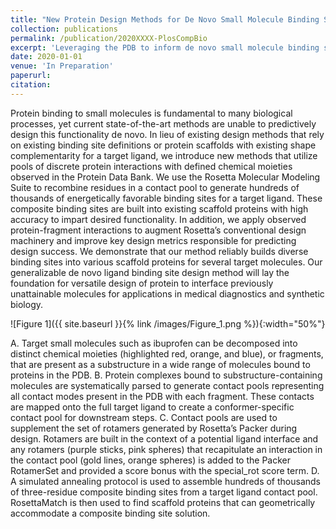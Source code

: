 ```yaml
---
title: "New Protein Design Methods for De Novo Small Molecule Binding Sites"
collection: publications
permalink: /publication/2020XXXX-PlosCompBio
excerpt: 'Leveraging the PDB to inform de novo small molecule binding site design'
date: 2020-01-01
venue: 'In Preparation'
paperurl: 
citation: 
---
```

Protein binding to small molecules is fundamental to many biological processes, yet current state-of-the-art methods are
unable to predictively design this functionality de novo. In lieu of existing design methods that rely on existing 
binding site definitions or protein scaffolds with existing shape complementarity for a target ligand, we introduce 
new methods that utilize pools of discrete protein interactions with defined chemical moieties observed in the Protein
Data Bank. We use the Rosetta Molecular Modeling Suite to recombine residues in a contact pool to generate hundreds of 
thousands of energetically favorable binding sites for a target ligand. These composite binding sites are built into 
existing scaffold proteins with high accuracy to impart desired functionality. In addition, we apply observed 
protein-fragment interactions to augment Rosetta’s conventional design machinery and improve key design metrics 
responsible for predicting design success. We demonstrate that our method reliably builds diverse binding sites into 
various scaffold proteins for several target molecules. Our generalizable de novo ligand binding site design method 
will lay the foundation for versatile design of protein to interface previously unattainable molecules for applications 
in medical diagnostics and synthetic biology.

![Figure 1]({{ site.baseurl }}{% link /images/Figure_1.png %}){:width="50%"}

A. Target small molecules such as ibuprofen can be decomposed into distinct chemical moieties (highlighted red, orange, 
and blue), or fragments, that are present as a substructure in a wide range of molecules bound to proteins in the PDB. 
B. Protein complexes bound to substructure-containing molecules are systematically parsed to generate contact pools 
representing all contact modes present in the PDB with each fragment. These contacts are mapped onto the full target 
ligand to create a conformer-specific contact pool for downstream steps. C. Contact pools are used to supplement the 
set of rotamers generated by Rosetta’s Packer during design. Rotamers are built in the context of a potential ligand 
interface and any rotamers (purple sticks, pink spheres) that recapitulate an interaction in the contact pool (gold 
lines, orange spheres) is added to the Packer RotamerSet and provided a score bonus with the special_rot score term. 
D. A simulated annealing protocol is used to assemble hundreds of thousands of three-residue composite binding sites 
from a target ligand contact pool. RosettaMatch is then used to find scaffold proteins that can geometrically 
accommodate a composite binding site solution.